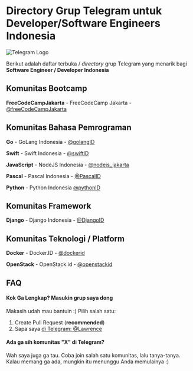 # Directory Grup Telegram untuk Developer/Software Engineers Indonesia

![Telegram Logo](https://telegram.org/img/t_logo.png)

Berikut adalah daftar terbuka / *directory* grup Telegram yang menarik bagi **Software Engineer / Developer Indonesia** 

## Komunitas Bootcamp

**FreeCodeCampJakarta** - FreeCodeCamp Jakarta - [@freeCodeCampJakarta](https://telegram.me/freecodecampjakarta "@freeCodeCampJakarta")

## Komunitas Bahasa Pemrograman

**Go** - GoLang Indonesia - [@golangID](https://telegram.me/golangID "@golangID")

**Swift** - Swift Indonesia - [@swiftID](https://telegram.me/swiftID "@swiftID")

**JavaScript** - NodeJS Indonesia - [@nodejs_jakarta](https://telegram.me/nodejs_jakarta "@nodejs_jakarta")

**Pascal** - Pascal Indonesia - [@PascalID](https://telegram.me/PascalID "@PascalID")

**Python** - Python Indonesia [@pythonID](https://telegram.me/phytonID "@pythonID")

## Komunitas Framework

**Django** - Django Indonesia - [@DjangoID](https://telegram.me/DjangoID "@DjangoID")

## Komunitas Teknologi / Platform

**Docker** - Docker.ID - [@dockerid](https://telegram.me/dockerid "@dockerid")

**OpenStack** - OpenStack.id - [@openstackid](https://telegram.me/openstackid "@openstackid")

## FAQ

#### Kok Ga Lengkap? Masukin grup saya dong

Makasih udah mau bantuin :) Pilih salah satu: 

1. Create Pull Request (**recommended**)
2. Sapa saya [di Telegram: @Lawrence](https://telegram.me/lawrence "Sapa @Lawrence di Telegram") 

#### Ada ga sih komunitas "X" di Telegram?

Wah saya juga ga tau. Coba join salah satu komunitas, lalu tanya-tanya. Kalau memang ga ada, mungkin itu menunggu Anda memulainya :)

